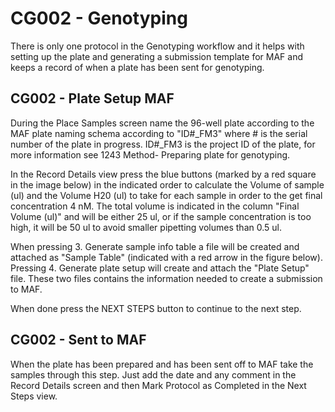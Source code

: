 # CG002 - Genotyping
There is only one protocol in the Genotyping workflow and it helps with setting up the plate and generating a submission template for MAF and keeps a record of when a plate has been sent for genotyping.



## CG002 - Plate Setup MAF
During the Place Samples screen name the 96-well plate according to the MAF plate naming schema according to "ID#_FM3" where # is the serial number of the plate in progress. ID#_FM3 is the project ID of the plate, for more information see 1243 Method- Preparing plate for genotyping.



In the Record Details view press the blue buttons (marked by a red square in the image below) in the indicated order to calculate the Volume of sample (ul) and the Volume H20 (ul) to take for each sample in order to the get final concentration 4 nM. The total volume is indicated in the column "Final Volume (ul)" and will be either 25 ul, or if the sample concentration is too high, it will be 50 ul to avoid smaller pipetting volumes than 0.5 ul.









When pressing 3. Generate sample info table a file will be created and attached as "Sample Table" (indicated with a red arrow in the figure below). Pressing 4. Generate plate setup will create and attach the "Plate Setup" file. These two files contains the information needed to create a submission to MAF.







When done press the NEXT STEPS button to continue to the next step.



## CG002 - Sent to MAF
When the plate has been prepared and has been sent off to MAF take the samples through this step. Just add the date and any comment in the Record Details screen and then Mark Protocol as Completed in the Next Steps view.
